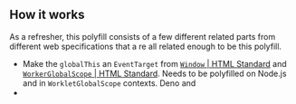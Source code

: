 ## How it works

As a refresher, this polyfill consists of a few different related parts from
different web specifications that a re all related enough to be this polyfill.

- Make the `globalThis` an `EventTarget` from [`Window` | HTML Standard] and [`WorkerGlobalScope` | HTML Standard]. Needs to be polyfilled on Node.js and in `WorkletGlobalScope` contexts. Deno and 
-

[`Window` | HTML Standard]: https://html.spec.whatwg.org/multipage/window-object.html#window
[`WorkerGlobalScope` | HTML Standard]: https://html.spec.whatwg.org/multipage/workers.html#workerglobalscope
